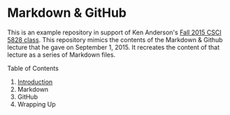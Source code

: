 # Markdown & GitHub

This is an example repository in support of Ken Anderson's [Fall 2015 CSCI 5828 class](http://www.cs.colorado.edu/~kena/classes/5828/f15/). This repository mimics the contents of the Markdown & Github lecture that he gave on September 1, 2015. It recreates the content of that lecture as a series of Markdown files.

Table of Contents

1. [Introduction](https://github.com/kenbod/markdown_github_01/blob/master/Introduction.md)
2. Markdown
3. GitHub
4. Wrapping Up
